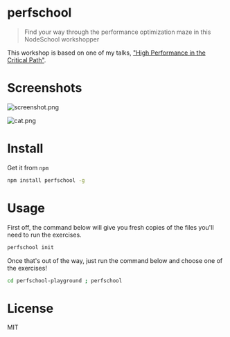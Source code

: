 # perfschool

> Find your way through the performance optimization maze in this NodeSchool workshopper

This workshop is based on one of my talks, ["High Performance in the Critical Path"][3].

# Screenshots

![screenshot.png][1]

![cat.png][2]

# Install

Get it from `npm`

```bash
npm install perfschool -g
```

# Usage

First off, the command below will give you fresh copies of the files you'll need to run the exercises.

```bash
perfschool init
```

Once that's out of the way, just run the command below and choose one of the exercises!

```bash
cd perfschool-playground ; perfschool
```

# License

MIT

[1]: https://github.com/bevacqua/dragula/blob/master/resources/screenshot.png
[2]: https://github.com/bevacqua/dragula/blob/master/resources/cat.png
[3]: https://speakerdeck.com/bevacqua/high-performance-in-the-critical-path
